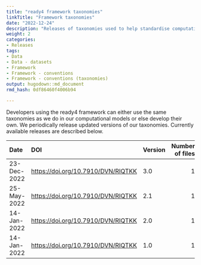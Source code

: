```yaml
---
title: "ready4 framework taxonomies"
linkTitle: "Framework taxonomies"
date: "2022-12-24"
description: "Releases of taxonomies used to help standardise computational models developed with the ready4 framework."
weight: 2
categories: 
- Releases
tags: 
- Data
- Data - datasets
- Framework
- Framework - conventions
- Framework - conventions (taxonomies)
output: hugodown::md_document
rmd_hash: 0df86460f4006b94

---
```


Developers using the ready4 framework can either use the same taxonomies as we do in our computational models or else develop their own. We periodically release updated versions of our taxonomies. Currently available releases are described below.

<html>


<body>






<div id="header">




</div>


<table class="table table-striped" style="margin-left: auto; margin-right: auto;">
<thead>
<tr>
<th style="text-align:left;">
Date
</th>
<th style="text-align:left;">
DOI
</th>
<th style="text-align:left;">
Version
</th>
<th style="text-align:right;">
Number of files
</th>
</tr>
</thead>
<tbody>
<tr>
<td style="text-align:left;">
23-Dec-2022
</td>
<td style="text-align:left;">
<a href="https://doi.org/10.7910/DVN/RIQTKK" class="uri">https://doi.org/10.7910/DVN/RIQTKK</a>
</td>
<td style="text-align:left;">
3.0
</td>
<td style="text-align:right;">
1
</td>
</tr>
<tr>
<td style="text-align:left;">
25-May-2022
</td>
<td style="text-align:left;">
<a href="https://doi.org/10.7910/DVN/RIQTKK" class="uri">https://doi.org/10.7910/DVN/RIQTKK</a>
</td>
<td style="text-align:left;">
2.1
</td>
<td style="text-align:right;">
1
</td>
</tr>
<tr>
<td style="text-align:left;">
14-Jan-2022
</td>
<td style="text-align:left;">
<a href="https://doi.org/10.7910/DVN/RIQTKK" class="uri">https://doi.org/10.7910/DVN/RIQTKK</a>
</td>
<td style="text-align:left;">
2.0
</td>
<td style="text-align:right;">
1
</td>
</tr>
<tr>
<td style="text-align:left;">
14-Jan-2022
</td>
<td style="text-align:left;">
<a href="https://doi.org/10.7910/DVN/RIQTKK" class="uri">https://doi.org/10.7910/DVN/RIQTKK</a>
</td>
<td style="text-align:left;">
1.0
</td>
<td style="text-align:right;">
1
</td>
</tr>
</tbody>
</table>





<script>

// add bootstrap table styles to pandoc tables
function bootstrapStylePandocTables() {
  $('tr.odd').parent('tbody').parent('table').addClass('table table-condensed');
}
$(document).ready(function () {
  bootstrapStylePandocTables();
});


</script>

<!-- tabsets -->

<script>
$(document).ready(function () {
  window.buildTabsets("TOC");
});

$(document).ready(function () {
  $('.tabset-dropdown > .nav-tabs > li').click(function () {
    $(this).parent().toggleClass('nav-tabs-open');
  });
});
</script>

<!-- code folding -->


<!-- dynamically load mathjax for compatibility with self-contained -->
<script>
  (function () {
    var script = document.createElement("script");
    script.type = "text/javascript";
    script.src  = "https://mathjax.rstudio.com/latest/MathJax.js?config=TeX-AMS-MML_HTMLorMML";
    document.getElementsByTagName("head")[0].appendChild(script);
  })();
</script>

</body>
</html>

